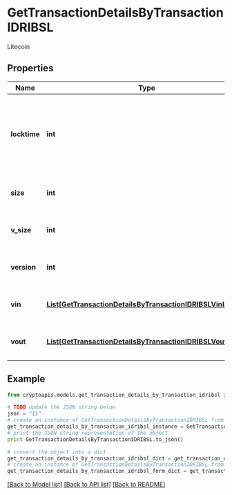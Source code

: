 # GetTransactionDetailsByTransactionIDRIBSL

Litecoin

## Properties
Name | Type | Description | Notes
------------ | ------------- | ------------- | -------------
**locktime** | **int** | Represents the time at which a particular transaction can be added to the blockchain. | 
**size** | **int** | Represents the total size of this transaction. | 
**v_size** | **int** | Represents the virtual size of this transaction. | 
**version** | **int** | Represents transaction version number. | 
**vin** | [**List[GetTransactionDetailsByTransactionIDRIBSLVinInner]**](GetTransactionDetailsByTransactionIDRIBSLVinInner.md) | Represents the transaction inputs. | 
**vout** | [**List[GetTransactionDetailsByTransactionIDRIBSLVoutInner]**](GetTransactionDetailsByTransactionIDRIBSLVoutInner.md) | Represents the transaction outputs. | 

## Example

```python
from cryptoapis.models.get_transaction_details_by_transaction_idribsl import GetTransactionDetailsByTransactionIDRIBSL

# TODO update the JSON string below
json = "{}"
# create an instance of GetTransactionDetailsByTransactionIDRIBSL from a JSON string
get_transaction_details_by_transaction_idribsl_instance = GetTransactionDetailsByTransactionIDRIBSL.from_json(json)
# print the JSON string representation of the object
print GetTransactionDetailsByTransactionIDRIBSL.to_json()

# convert the object into a dict
get_transaction_details_by_transaction_idribsl_dict = get_transaction_details_by_transaction_idribsl_instance.to_dict()
# create an instance of GetTransactionDetailsByTransactionIDRIBSL from a dict
get_transaction_details_by_transaction_idribsl_form_dict = get_transaction_details_by_transaction_idribsl.from_dict(get_transaction_details_by_transaction_idribsl_dict)
```
[[Back to Model list]](../README.md#documentation-for-models) [[Back to API list]](../README.md#documentation-for-api-endpoints) [[Back to README]](../README.md)


